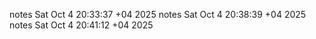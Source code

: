 notes Sat Oct  4 20:33:37 +04 2025
notes Sat Oct  4 20:38:39 +04 2025
notes Sat Oct  4 20:41:12 +04 2025
